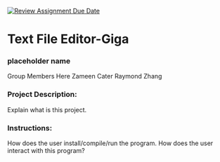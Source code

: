 [![Review Assignment Due Date](https://classroom.github.com/assets/deadline-readme-button-24ddc0f5d75046c5622901739e7c5dd533143b0c8e959d652212380cedb1ea36.svg)](https://classroom.github.com/a/SQs7pKlr)
# Text File Editor-Giga

### placeholder name

Group Members Here
Zameen Cater
Raymond Zhang

### Project Description:

Explain what is this project.
  
### Instructions:

How does the user install/compile/run the program.
How does the user interact with this program?
